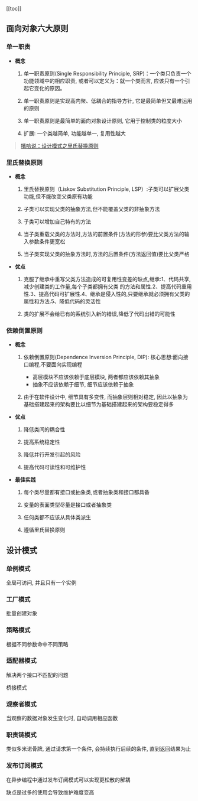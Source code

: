 [[toc]]

## 面向对象六大原则

### 单一职责

- **概念**

  1. 单一职责原则(Single Responsibility Principle, SRP)：一个类只负责一个功能领域中的相应职责, 或者可以定义为：就一个类而言, 应该只有一个引起它变化的原因。

  2. 单一职责原则是实现高内聚、低耦合的指导方针, 它是最简单但又最难运用的原则

  3. 单一职责原则是最简单的面向对象设计原则, 它用于控制类的粒度大小

  4. 扩展: 一个类越简单, 功能越单一, 复用性越大

> [嘻哈说：设计模式之里氏替换原则](https://zhuanlan.zhihu.com/p/41673613)

### 里氏替换原则

- **概念**

  1. 里氏替换原则（Liskov Substitution Principle, LSP）:子类可以扩展父类功能,但不能改变父类原有功能

  2. 子类可以实现父类的抽象方法,但不能覆盖父类的非抽象方法

  3. 子类可以增加自己特有的方法

  4. 当子类重载父类的方法时,方法的前置条件(方法的形参)要比父类方法的输入参数条件更宽松

  5. 当子类实现父类的抽象方法时,方法的后置条件(方法返回值)要比父类严格

- **优点**

  1. 克服了继承中重写父类方法造成的可复用性变差的缺点,继承:1、代码共享,减少创建类的工作量,每个子类都拥有父类
     的方法和属性.2、提高代码重用性.3、提高代码可扩展性.4、继承是侵入性的,只要继承就必须拥有父类的属性和方法.5、降低代码的灵活性

  2. 类的扩展不会给已有的系统引入新的错误,降低了代码出错的可能性

### 依赖倒置原则

- **概念**

  1. 依赖倒置原则(Dependence Inversion Principle, DIP): 核心思想:面向接口编程,不要面向实现编程

     - 高层模块不应该依赖于底层模块, 两者都应该依赖其抽象
     - 抽象不应该依赖于细节, 细节应该依赖于抽象

  2. 由于在软件设计中, 细节具有多变性, 而抽象层则相对稳定, 因此以抽象为基础搭建起来的架构要比以细节为基础搭建起来的架构要稳定得多

- **优点**

  1. 降低类间的耦合性

  2. 提高系统稳定性

  3. 降低并行开发引起的风险

  4. 提高代码可读性和可维护性

- **最佳实践**

  1. 每个类尽量都有接口或抽象类,或者抽象类和接口都具备

  2. 变量的表面类型尽量是接口或者抽象类

  3. 任何类都不应该从具体类派生

  4. 遵循里氏替换原则

## 设计模式

### 单例模式

全局可访问, 并且只有一个实例

### 工厂模式

批量创建对象

### 策略模式

根据不同参数命中不同策略

### 适配器模式

解决两个接口不匹配的问题

桥接模式

### 观察者模式

当观察的数据对象发生变化时, 自动调用相应函数

### 职责链模式

类似多米诺骨牌, 通过请求第一个条件, 会持续执行后续的条件, 直到返回结果为止

### 发布订阅模式

在异步编程中通过发布订阅模式可以实现更松散的解耦

缺点是过多的使用会导致维护难度变高
